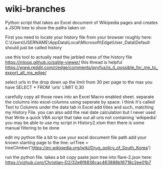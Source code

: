 # wiki-branches
Python script that takes an Excel document of Wikipedia pages and creates a JSON tree to show the paths taken on


First you need to locate your history file from your browser
roughly here:
C:\Users\USERNAME\AppData\Local\Microsoft\Edge\User_Data\Default should just be called history

use this tool to actually read the jarbled mess of the history file
https://inloop.github.io/sqlite-viewer/
this thread is helpful
https://www.reddit.com/r/edge/comments/qyyfus/is_it_possible_for_me_to_export_all_ms_edge/

select urls in the drop down
up the limit from 30 per page to the max you have
SELECT * FROM 'urls' LIMIT 0,30

carefully copy all those rows into an Excel Macro enabled sheet. 
separate the columns into excel columns using seperate by space. I think it's called Text to Columns under the data tab in Excel
add titles and such, matching my History File.
you can also add the real date calculation but I never used that
Write a quick VBA script that take out all urls not containing 'wikipedia'
you may be able to use my script in History2.xlsm
then there is some manual filtering to be done

edit my python file a bit to use your excel document file path
add your known starting page to the line: urlTree = treeClimber('https://en.wikipedia.org/wiki/Drug_policy_of_South_Korea')

run the python file. takes a bit
copy paste json tree into flare-2.json here:
https://vizhub.com/Christian-D2/32e6f8836cac463888b16718c2ee01b7
